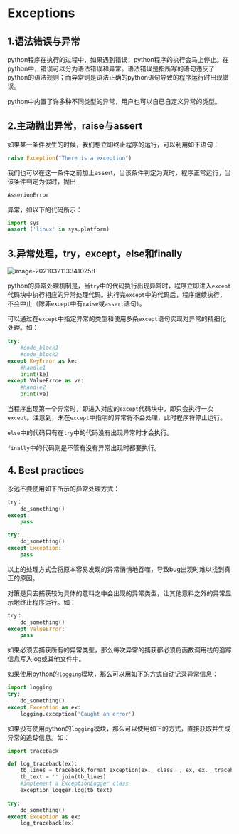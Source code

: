 # Exceptions

## 1.语法错误与异常

python程序在执行的过程中，如果遇到错误，python程序的执行会马上停止。在python中，错误可以分为语法错误和异常。语法错误是指所写的语句违反了python的语法规则；而异常则是语法正确的python语句导致的程序运行时出现错误。

python中内置了许多种不同类型的异常，用户也可以自已自定义异常的类型。

## 2.主动抛出异常，raise与assert

如果某一条件发生的时候，我们想立即终止程序的运行，可以利用如下语句：

```python
raise Exception("There is a exception")
```

我们也可以在这一条件之前加上assert，当该条件判定为真时，程序正常运行，当该条件判定为假时，抛出

```python
AsserionError
```

异常，如以下的代码所示：

```python
import sys
assert ('linux' in sys.platform)
```

## 3.异常处理，try，except，else和finally

![image-20210321133410258](C:\Users\YAO\AppData\Roaming\Typora\typora-user-images\image-20210321133410258.png)

python的异常处理机制是，当`try`中的代码执行出现异常时，程序立即进入`except`代码块中执行相应的异常处理代码。执行完`except`中的代码后，程序继续执行，不会中止（除非`except`中有`raise`或`assert`语句）。

可以通过在`except`中指定异常的类型和使用多条`except`语句实现对异常的精细化处理。如：

```python
try:
	#code_block1
	#code_block2
except KeyError as ke:
	#handle1
	print(ke)
except ValueErroe as ve:
	#handle2
	print(ve)
```

当程序出现第一个异常时，即进入对应的`except`代码块中，即只会执行一次`except`。注意到，未在`except`中指明的异常将不会处理，此时程序将停止运行。

`else`中的代码只有在`try`中的代码没有出现异常时才会执行。

`finally`中的代码则是不管有没有异常出现时都要执行。

## 4. Best practices

永远不要使用如下所示的异常处理方式：

```python
try：
	do_something()
except:
	pass

try:
	do_something()
except Exception:
	pass
```

以上的处理方式会将原本容易发现的异常悄悄地吞噬，导致bug出现时难以找到真正的原因。

对策是只去捕获较为具体的意料之中会出现的异常类型，让其他意料之外的异常显示地终止程序运行。如：

```python
try：
	do_something()
except ValueError:
	pass
```

如果必须去捕获所有的异常类型，那么每次异常的捕获都必须将函数调用栈的追踪信息写入log或其他文件中。

如果使用python的`logging`模块，那么可以用如下的方式自动记录异常信息：

```python
import logging
try:
	do_something()
except Exception as ex:
	logging.exception('Caught an error')
```

如果没有使用python的`logging`模块，那么可以使用如下的方式，直接获取并生成异常的追踪信息。如：

```python
import traceback

def log_traceback(ex):
	tb_lines = traceback.format_exception(ex.__class__, ex, ex.__traceback__)
	tb_text = ''.join(tb_lines)
	#implement a ExceptionLogger class
	exception_logger.log(tb_text)
	
try:
	do_something()
except Exception as ex:
	log_traceback(ex)
```

